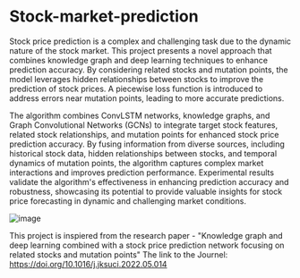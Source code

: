 # Stock-market-prediction

Stock price prediction is a complex and challenging task due to the dynamic nature of the stock market. This project presents a novel approach that combines knowledge graph and deep learning techniques to enhance prediction accuracy. By considering related stocks and mutation points, the model leverages hidden relationships between stocks to improve the prediction of stock prices. A piecewise loss function is introduced to address errors near mutation points, leading to more accurate predictions. 

  The algorithm combines ConvLSTM networks, knowledge graphs, and Graph Convolutional Networks (GCNs) to integrate target stock features, related stock relationships, and mutation points for enhanced stock price prediction accuracy.
  By fusing information from diverse sources, including historical stock data, hidden relationships between stocks, and temporal dynamics of mutation points, the algorithm captures complex market interactions and improves prediction performance.
  Experimental results validate the algorithm's effectiveness in enhancing prediction accuracy and robustness, showcasing its potential to provide valuable insights for stock price forecasting in dynamic and challenging market conditions.

![image](https://github.com/user-attachments/assets/2cdba643-f2df-486a-8bb1-c02a43f3b744)

This project is inspiered from the research paper - "Knowledge graph and deep learning combined with a stock price prediction network focusing on related stocks and mutation points"
The link to the Journel: https://doi.org/10.1016/j.jksuci.2022.05.014
